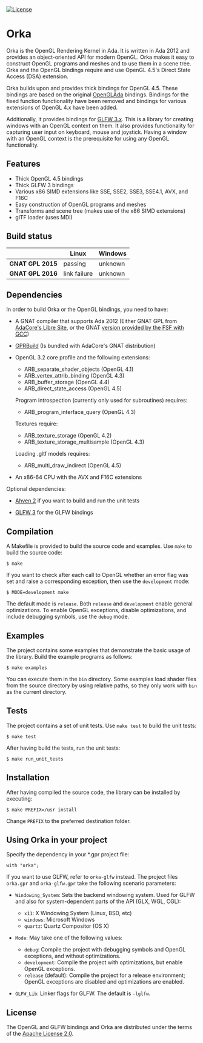 [![License](https://img.shields.io/:license-Apache_License_2.0-blue.svg)](https://github.com/onox/orka/blob/master/LICENSE.md)

Orka
====

Orka is the OpenGL Rendering Kernel in Ada. It is written in Ada 2012
and provides an object-oriented API for modern OpenGL. Orka makes it easy
to construct OpenGL programs and meshes and to use them in a scene tree.
Orka and the OpenGL bindings require and use OpenGL 4.5's Direct State
Access (DSA) extension.

Orka builds upon and provides thick bindings for OpenGL 4.5. These bindings
are based on the original [OpenGLAda][url-openglada] bindings. Bindings for
the fixed function functionality have been removed and bindings for various
extensions of OpenGL 4.x have been added.

Additionally, it provides bindings for [GLFW 3.x][url-glfw]. This is a library
for creating windows with an OpenGL context on them. It also provides
functionality for capturing user input on keyboard, mouse and joystick.
Having a window with an OpenGL context is the prerequisite for using any
OpenGL functionality.

Features
--------

 * Thick OpenGL 4.5 bindings
 * Thick GLFW 3 bindings
 * Various x86 SIMD extensions like SSE, SSE2, SSE3, SSE4.1, AVX, and F16C
 * Easy construction of OpenGL programs and meshes
 * Transforms and scene tree (makes use of the x86 SIMD extensions)
 * glTF loader (uses MDI)

Build status
------------

|                    | Linux   | Windows     |
|--------------------|---------|-------------|
| **GNAT GPL 2015**  | passing | unknown     |
| **GNAT GPL 2016**  | link failure | unknown     |

Dependencies
------------

In order to build Orka or the OpenGL bindings, you need to have:

 * A GNAT compiler that supports Ada 2012 (Either GNAT GPL from [AdaCore's Libre Site][url-adacore],
   or the GNAT [version provided by the FSF with GCC][url-fsf])

 * [GPRBuild][url-gprbuild] (Is bundled with AdaCore's GNAT distribution)

 * OpenGL 3.2 core profile and the following extensions:

    - ARB\_separate\_shader\_objects (OpenGL 4.1)
    - ARB\_vertex\_attrib\_binding (OpenGL 4.3)
    - ARB\_buffer\_storage (OpenGL 4.4)
    - ARB\_direct\_state\_access (OpenGL 4.5)

   Program introspection (currently only used for subroutines) requires:

    - ARB\_program\_interface\_query (OpenGL 4.3)

   Textures require:

    - ARB\_texture\_storage (OpenGL 4.2)
    - ARB\_texture\_storage\_multisample (OpenGL 4.3)

   Loading .gltf models requires:

    - ARB\_multi\_draw\_indirect (OpenGL 4.5)

 * An x86-64 CPU with the AVX and F16C extensions

Optional dependencies:

 * [Ahven 2][url-ahven] if you want to build and run the unit tests

 * [GLFW 3][url-glfw] for the GLFW bindings

Compilation
-----------

A Makefile is provided to build the source code and examples. Use `make` to build
the source code:

    $ make

If you want to check after each call to OpenGL whether an error flag was set
and raise a corresponding exception, then use the `development` mode:

    $ MODE=development make

The default mode is `release`. Both `release` and `development` enable general
optimizations. To enable OpenGL exceptions, disable optimizations, and include
debugging symbols, use the `debug` mode.

Examples
--------

The project contains some examples that demonstrate the basic usage of
the library. Build the example programs as follows:

    $ make examples

You can execute them in the `bin` directory. Some examples load shader
files from the source directory by using relative paths, so they only work
with `bin` as the current directory.

Tests
-----

The project contains a set of unit tests. Use `make test` to build the unit tests:

    $ make test

After having build the tests, run the unit tests:

    $ make run_unit_tests

Installation
------------

After having compiled the source code, the library can be installed by executing:

    $ make PREFIX=/usr install

Change `PREFIX` to the preferred destination folder.

Using Orka in your project
--------------------------

Specify the dependency in your \*.gpr project file:

    with "orka";

If you want to use GLFW, refer to `orka-glfw` instead. The project files
`orka.gpr` and `orka-glfw.gpr` take the following scenario parameters:

 * `Windowing_System`: Sets the backend windowing system. Used for GLFW and also
                       for system-dependent parts of the API (GLX, WGL, CGL):

    - `x11`: X Windowing System (Linux, BSD, etc)
    - `windows`: Microsoft Windows
    - `quartz`: Quartz Compositor (OS X)

 * `Mode`: May take one of the following values:

    - `debug`: Compile the project with debugging symbols and OpenGL
      exceptions, and without optimizations.
    - `development`: Compile the project with optimizations, but enable
      OpenGL exceptions.
    - `release` (default): Compile the project for a release environment;
      OpenGL exceptions are disabled and optimizations are enabled.

 * `GLFW_Lib`: Linker flags for GLFW. The default is `-lglfw`.

License
-------

The OpenGL and GLFW bindings and Orka are distributed under the terms
of the [Apache License 2.0][url-apache].

  [url-openglada]: https://github.com/flyx/OpenGLAda
  [url-glfw]: http://www.glfw.org/
  [url-adacore]: http://libre.adacore.com/
  [url-fsf]: https://gcc.gnu.org/wiki/GNAT
  [url-gprbuild]: http://www.adacore.com/gnatpro/toolsuite/gprbuild/
  [url-ahven]: http://ahven.stronglytyped.org
  [url-apache]: https://opensource.org/licenses/Apache-2.0
